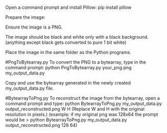 Open a command prompt and install Pillow:
pip install pillow

Prepare the image:

Ensure the image is a PNG.

The image should be black and white only with a black background.(anything except black gets converted to pure 1 bit white)

Place the image in the same folder as the Python programs.

#PngToBytearray.py
To convert the PNG to a bytearray, type in the command prompt:
python PngToBytearray.py your_png.png my_output_data.py

Copy and use the bytearray generated in the newly created my_output_data.py file.

#BytearrayToPng.py
To reconstruct the image from the bytearray, open a command prompt and type:
python BytearrayToPng.py my_output_data.py output_reconstructed.png W H
(Replace W and H with the original resolution in pixels.)
(example: if my original png was 128x64 the prompt would be > python BytearrayToPng.py my_output_data.py output_reconstructed.png 128 64)

